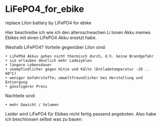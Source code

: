 # LiFePO4_for_ebike
replace LiIon battery by LiFePO4 for ebike

Hier beschreibe ich wie ich den altersschwachen Li Ionen Akku meines Ebikes mit einen LiFePO4 Akku ersetzt habe.

Weshalb LiFePO4? Vorteile gegenüber LiIon sind:

    • LiFePO4 Akkus gehen nicht thermisch durch, d.h. keine Brandgefahr
    • sie erlauben deutlich mehr Ladezyklen
    • längere Lebensdauer
    • unempfindlicher gegen Hitze und Kälte (Entladetemperatur -20 .. 60°C)
    • weniger Gefahrstoffe; umweltfreundlicher bei Herstellung und Entsorgung
    • günstigerer Preis
Nachteile sind:

    • mehr Gewicht / Volumen

Leider wird LiFePO4 für Ebikes nicht fertig passend angeboten. Also habe ich beschlossen selbst was zu bauen.


